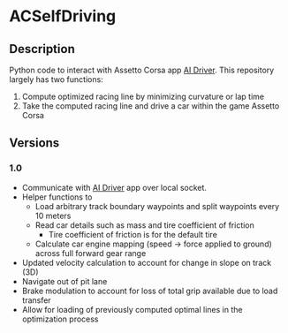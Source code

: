 # ACSelfDriving
## Description
Python code to interact with Assetto Corsa app [AI Driver](https://github.com/jesung/aidriver). This repository largely has two functions: 
1. Compute optimized racing line by minimizing curvature or lap time
2. Take the computed racing line and drive a car within the game Assetto Corsa

## Versions
### 1.0
* Communicate with [AI Driver](https://github.com/jesung/aidriver) app over local socket.
* Helper functions to
  * Load arbitrary track boundary waypoints and split waypoints every 10 meters
  * Read car details such as mass and tire coefficient of friction
    * Tire coefficient of friction is for the default tire
  * Calculate car engine mapping (speed -> force applied to ground) across full forward gear range
* Updated velocity calculation to account for change in slope on track (3D)
* Navigate out of pit lane
* Brake modulation to account for loss of total grip available due to load transfer
* Allow for loading of previously computed optimal lines in the optimization process
